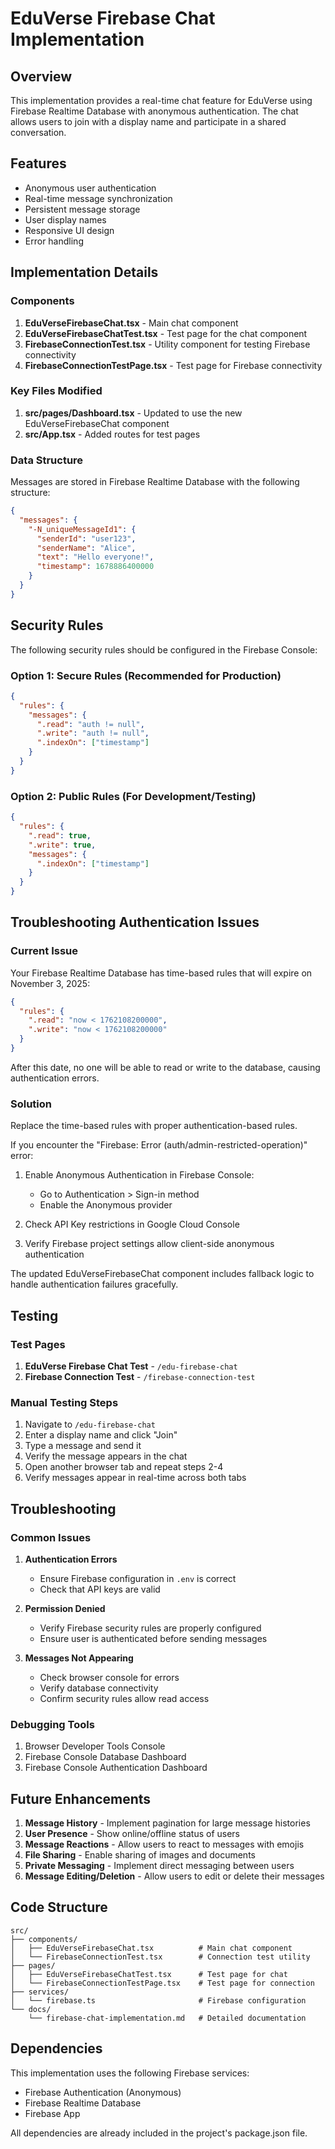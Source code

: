 # EduVerse Firebase Chat Implementation

## Overview

This implementation provides a real-time chat feature for EduVerse using Firebase Realtime Database with anonymous authentication. The chat allows users to join with a display name and participate in a shared conversation.

## Features

- Anonymous user authentication
- Real-time message synchronization
- Persistent message storage
- User display names
- Responsive UI design
- Error handling

## Implementation Details

### Components

1. **EduVerseFirebaseChat.tsx** - Main chat component
2. **EduVerseFirebaseChatTest.tsx** - Test page for the chat component
3. **FirebaseConnectionTest.tsx** - Utility component for testing Firebase connectivity
4. **FirebaseConnectionTestPage.tsx** - Test page for Firebase connectivity

### Key Files Modified

1. **src/pages/Dashboard.tsx** - Updated to use the new EduVerseFirebaseChat component
2. **src/App.tsx** - Added routes for test pages

### Data Structure

Messages are stored in Firebase Realtime Database with the following structure:

```json
{
  "messages": {
    "-N_uniqueMessageId1": {
      "senderId": "user123",
      "senderName": "Alice",
      "text": "Hello everyone!",
      "timestamp": 1678886400000
    }
  }
}
```

## Security Rules

The following security rules should be configured in the Firebase Console:

### Option 1: Secure Rules (Recommended for Production)
```json
{
  "rules": {
    "messages": {
      ".read": "auth != null",
      ".write": "auth != null",
      ".indexOn": ["timestamp"]
    }
  }
}
```

### Option 2: Public Rules (For Development/Testing)
```json
{
  "rules": {
    ".read": true,
    ".write": true,
    "messages": {
      ".indexOn": ["timestamp"]
    }
  }
}
```

## Troubleshooting Authentication Issues

### Current Issue
Your Firebase Realtime Database has time-based rules that will expire on November 3, 2025:
```json
{
  "rules": {
    ".read": "now < 1762108200000",
    ".write": "now < 1762108200000"
  }
}
```

After this date, no one will be able to read or write to the database, causing authentication errors.

### Solution
Replace the time-based rules with proper authentication-based rules.

If you encounter the "Firebase: Error (auth/admin-restricted-operation)" error:

1. Enable Anonymous Authentication in Firebase Console:
   - Go to Authentication > Sign-in method
   - Enable the Anonymous provider

2. Check API Key restrictions in Google Cloud Console

3. Verify Firebase project settings allow client-side anonymous authentication

The updated EduVerseFirebaseChat component includes fallback logic to handle authentication failures gracefully.

## Testing

### Test Pages

1. **EduVerse Firebase Chat Test** - `/edu-firebase-chat`
2. **Firebase Connection Test** - `/firebase-connection-test`

### Manual Testing Steps

1. Navigate to `/edu-firebase-chat`
2. Enter a display name and click "Join"
3. Type a message and send it
4. Verify the message appears in the chat
5. Open another browser tab and repeat steps 2-4
6. Verify messages appear in real-time across both tabs

## Troubleshooting

### Common Issues

1. **Authentication Errors**
   - Ensure Firebase configuration in `.env` is correct
   - Check that API keys are valid

2. **Permission Denied**
   - Verify Firebase security rules are properly configured
   - Ensure user is authenticated before sending messages

3. **Messages Not Appearing**
   - Check browser console for errors
   - Verify database connectivity
   - Confirm security rules allow read access

### Debugging Tools

1. Browser Developer Tools Console
2. Firebase Console Database Dashboard
3. Firebase Console Authentication Dashboard

## Future Enhancements

1. **Message History** - Implement pagination for large message histories
2. **User Presence** - Show online/offline status of users
3. **Message Reactions** - Allow users to react to messages with emojis
4. **File Sharing** - Enable sharing of images and documents
5. **Private Messaging** - Implement direct messaging between users
6. **Message Editing/Deletion** - Allow users to edit or delete their messages

## Code Structure

```
src/
├── components/
│   ├── EduVerseFirebaseChat.tsx          # Main chat component
│   └── FirebaseConnectionTest.tsx        # Connection test utility
├── pages/
│   ├── EduVerseFirebaseChatTest.tsx      # Test page for chat
│   └── FirebaseConnectionTestPage.tsx    # Test page for connection
├── services/
│   └── firebase.ts                       # Firebase configuration
└── docs/
    └── firebase-chat-implementation.md   # Detailed documentation
```

## Dependencies

This implementation uses the following Firebase services:

- Firebase Authentication (Anonymous)
- Firebase Realtime Database
- Firebase App

All dependencies are already included in the project's package.json file.